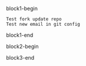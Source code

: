 block1-begin

	Test fork update repo
	Test new email in git config


block1-end


block2-begin




block3-end